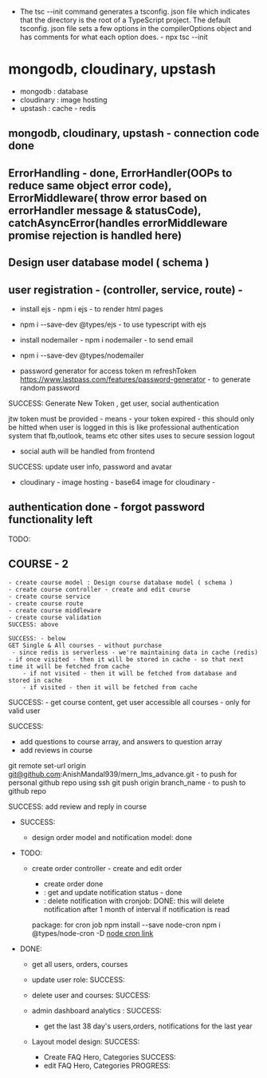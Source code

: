 - The tsc --init command generates a tsconfig. json file which indicates that the directory is the root of a TypeScript project. The default tsconfig. json file sets a few options in the compilerOptions object and has comments for what each option does. - npx tsc --init

# mongodb, cloudinary, upstash
- mongodb : database
- cloudinary : image hosting
- upstash : cache - redis

## mongodb, cloudinary, upstash - connection code done

## ErrorHandling - done, ErrorHandler(OOPs to reduce same object error code), ErrorMiddleware( throw error based on errorHandler message & statusCode), catchAsyncError(handles errorMiddleware promise rejection is handled here)

## Design user database model ( schema ) 

## user registration - (controller, service, route) - 
- install ejs - npm i ejs - to render html pages
- npm i --save-dev @types/ejs - to use typescript with ejs
- install nodemailer - npm i nodemailer - to send email
- npm i --save-dev @types/nodemailer


- password generator for access token m refreshToken
https://www.lastpass.com/features/password-generator - to generate random password

SUCCESS: Generate New Token , get user, social authentication

jtw token must be provided - means - your token expired - this should only be hitted when user is logged in
this is like professional authentication system that fb,outlook, teams etc other sites uses to secure session logout

- social auth will be handled from frontend

SUCCESS: update user info, password and avatar
 - cloudinary - image hosting - 
 base64 image  for cloudinary - 

 ## authentication done - forgot password functionality left


TODO:
 ## COURSE - 2
    - create course model : Design course database model ( schema )
    - create course controller - create and edit course
    - create course service
    - create course route
    - create course middleware
    - create course validation
    SUCCESS: above

    SUCCESS: - below
    GET Single & All courses - without purchase
     - since redis is serverless - we're maintaining data in cache (redis) - if once visited - then it will be stored in cache - so that next time it will be fetched from cache
        - if not visited - then it will be fetched from database and stored in cache
        - if visited - then it will be fetched from cache


SUCCESS:
    - get course content, get user accessible all courses - only for valid user

SUCCESS:
   - add questions to course array, and answers to question array
   - add reviews in course

   git remote set-url origin git@github.com:AnishMandal939/mern_lms_advance.git   - to push for personal github repo using ssh
   git push origin branch_name - to push to github repo

SUCCESS: add review and reply in course

- SUCCESS: 
   - design order model and notification model: done

- TODO: 
   - create order controller - create and edit order
      - create order done
      - : get and update notification status - done
      - : delete notification with cronjob: DONE: this will delete notification after 1 month of interval if notification is read 

      package: for cron job
      npm install --save node-cron
      npm i @types/node-cron -D
      [node cron link](https://www.npmjs.com/package/node-cron)

- DONE: 
   - get all users, orders, courses

   - update user role: SUCCESS:
   - delete user and courses: SUCCESS:
   - admin dashboard analytics : SUCCESS: 
      - get the last 38 day's users,orders, notifications for the last year
   
   - Layout model design: SUCCESS:
      - Create FAQ Hero, Categories SUCCESS:
      - edit FAQ Hero, Categories PROGRESS:
